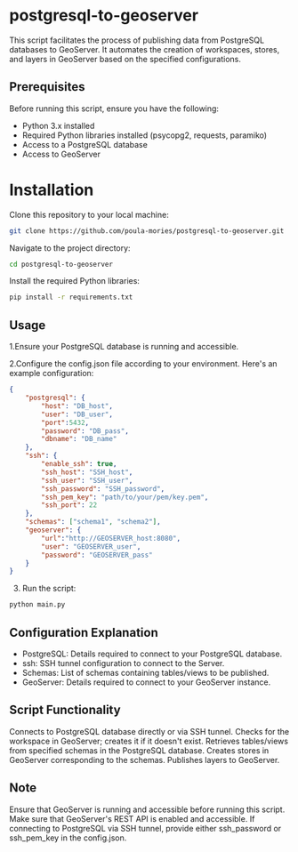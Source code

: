 # postgresql-to-geoserver
This script facilitates the process of publishing data from PostgreSQL databases to GeoServer. It automates the creation of workspaces, stores, and layers in GeoServer based on the specified configurations.

## Prerequisites
Before running this script, ensure you have the following:

* Python 3.x installed
* Required Python libraries installed (psycopg2, requests, paramiko)
* Access to a PostgreSQL database
* Access to GeoServer

# Installation
Clone this repository to your local machine:

```bash
git clone https://github.com/poula-mories/postgresql-to-geoserver.git
```

Navigate to the project directory:

```bash
cd postgresql-to-geoserver
```

Install the required Python libraries:

```bash
pip install -r requirements.txt
```

## Usage
1.Ensure your PostgreSQL database is running and accessible.

2.Configure the config.json file according to your environment. Here's an example configuration:
```json
{
    "postgresql": {
        "host": "DB_host",
        "user": "DB_user",
        "port":5432,
        "password": "DB_pass",
        "dbname": "DB_name"
    },
    "ssh": {
        "enable_ssh": true,
        "ssh_host": "SSH_host",
        "ssh_user": "SSH_user",
        "ssh_password": "SSH_password",
        "ssh_pem_key": "path/to/your/pem/key.pem",
        "ssh_port": 22
    },
    "schemas": ["schema1", "schema2"],
    "geoserver": {
        "url":"http://GEOSERVER_host:8080",
        "user": "GEOSERVER_user",
        "password": "GEOSERVER_pass"
    }
}

```
3. Run the script:

```bash
python main.py
```

## Configuration Explanation
* PostgreSQL: Details required to connect to your PostgreSQL database.
* ssh: SSH tunnel configuration to connect to the Server.
* Schemas: List of schemas containing tables/views to be published.
* GeoServer: Details required to connect to your GeoServer instance.

## Script Functionality
Connects to PostgreSQL database directly or via SSH tunnel.
Checks for the workspace in GeoServer; creates it if it doesn't exist.
Retrieves tables/views from specified schemas in the PostgreSQL database.
Creates stores in GeoServer corresponding to the schemas.
Publishes layers to GeoServer.

## Note
Ensure that GeoServer is running and accessible before running this script.
Make sure that GeoServer's REST API is enabled and accessible.
If connecting to PostgreSQL via SSH tunnel, provide either ssh_password or ssh_pem_key in the config.json.
